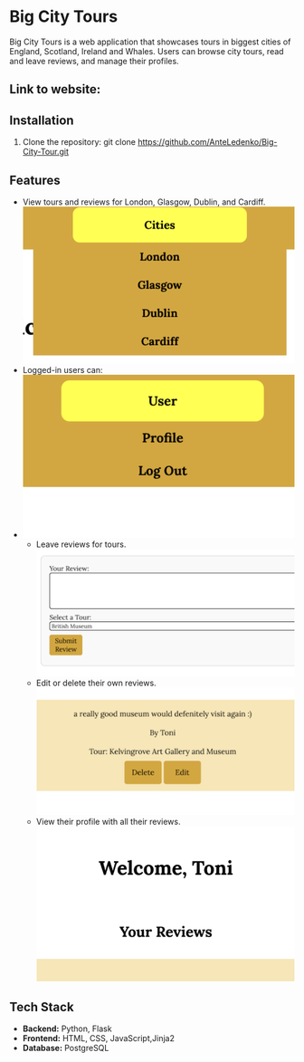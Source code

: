 # Big City Tours

Big City Tours is a web application that showcases tours in biggest cities of England, Scotland, Ireland and Whales. Users can browse city tours, read and leave reviews, and manage their profiles.

## Link to website:
 [](https://big-city-tour.onrender.com)

## Installation
1. Clone the repository:
   git clone https://github.com/AnteLedenko/Big-City-Tour.git  

## Features 
- View tours and reviews for London, Glasgow, Dublin, and Cardiff.
![Cities dropdown](static/images/screenshot-1.png)
- Logged-in users can:
- ![User dropdown](static/images/screenshot-2.png)
  - Leave reviews for tours.
    ![Leaving a review](static/images/screenshot-3.png)
  - Edit or delete their own reviews.
    ![Edit or delete review](static/images/screenshot-4.png)
  - View their profile with all their reviews.
   ![Visit profile](static/images/screenshot-5.png)

## Tech Stack
- **Backend:** Python, Flask
- **Frontend:** HTML, CSS, JavaScript,Jinja2
- **Database:** PostgreSQL

